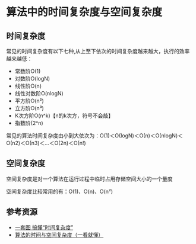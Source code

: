 # 算法中的时间复杂度与空间复杂度

## 时间复杂度

常见的时间复杂度有以下七种,从上至下依次的时间复杂度越来越大，执行的效率越来越低：

- 常数阶O(1)
- 对数阶O(logN)
- 线性阶O(n)
- 线性对数阶O(nlogN)
- 平方阶O(n²)
- 立方阶O(n³)
- K次方阶O(n^k)【n的k次方，符号不会敲】
- 指数阶(2^n)

常见的算法时间复杂度由小到大依次为：Ο(1)＜Ο(logN)＜Ο(n)＜Ο(nlogN)＜Ο(n2)＜Ο(n3)＜…＜Ο(2n)＜Ο(n!)

## 空间复杂度

空间复杂度是对一个算法在运行过程中临时占用存储空间大小的一个量度

空间复杂度比较常用的有：O(1)、O(n)、O(n²)

## 参考资源

- [一套图 搞懂“时间复杂度”](https://blog.csdn.net/qq_41523096/article/details/82142747)
- [算法的时间与空间复杂度（一看就懂）](https://blog.csdn.net/jsjwk/article/details/84315770)